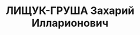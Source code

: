 ---
title: ЛИЩУК-ГРУША Захарий Илларионович
description: "1903 р. н., с. Галіївка Янушпільської вол. Житомирського пов. Волинської\
  \ губ. Українець, чл. КП(б)У, письменний, техсекретар райкому партії. Проживав у\
  \ с. Галіївка Янушпільського р-ну Житомирської обл. \n  Заарештований 23 жовтня\
  \ 1937 р. Обвинувачувався в причетності до к.-р. троцькістської організації. ВК\
  \ ВС СРСР від 25 грудня 1937 р. засуджений до ув'язнення у ВТТ на 10 років. \n \
  \ Реабілітований у 1958 р. Вдруге заарештований 15 червня 1950 р. Проживав у с.\
  \ Галіївка. Бригадир колгоспу. Обвинувачувався за ст. 54-7, 54-8, 54-11 КК УРСР.\
  \ За постановою ОН при МДБ СРСР від 4 жовтня 1950 р. висланий до Новосибірської\
  \ обл. на поселення. Реабілітований у 1989 р."
---